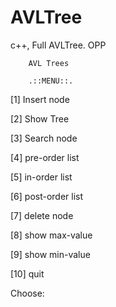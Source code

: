 # AVLTree
c++, Full AVLTree. OPP

        AVL Trees

        .::MENU::.

 [1] Insert node
 
 [2] Show Tree
 
 [3] Search node
 
 [4] pre-order list
 
 [5] in-order list
 
 [6] post-order list
 
 [7] delete node
 
 [8] show max-value
 
 [9] show min-value
 
 [10] quit

 Choose:
